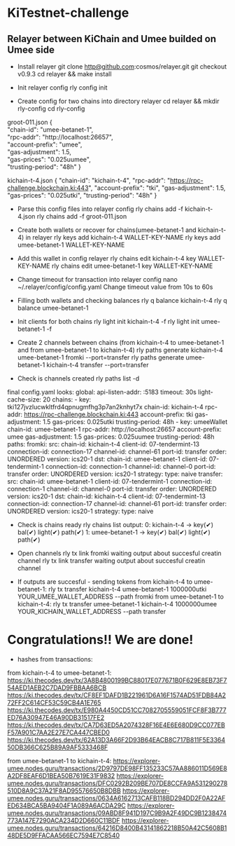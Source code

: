 # KiTestnet-challenge
## Relayer between KiChain and Umee builded on Umee side

* Install relayer
    git clone http@github.com:cosmos/relayer.git
    git checkout v0.9.3
    cd relayer && make install

* Init relayer config
    rly config init

* Create config for two chains into directory relayer
    cd relayer && mkdir rly-config
    cd rly-config

groot-011.json
    {  
      "chain-id": "umee-betanet-1",   
      "rpc-addr": "http://localhost:26657",    
      "account-prefix": "umee",   
      "gas-adjustment": 1.5,  
      "gas-prices": "0.025uumee",   
      "trusting-period": "48h" 
    } 

kichain-t-4.json
    {
      "chain-id": "kichain-t-4",
      "rpc-addr": "https://rpc-challenge.blockchain.ki:443",
      "account-prefix": "tki",
      "gas-adjustment": 1.5,
      "gas-prices": "0.025utki",
      "trusting-period": "48h"
    } 

* Parse this config files into relayer config
    rly chains add -f kichain-t-4.json
    rly chains add -f groot-011.json 

* Create both wallets or recover for chains(umee-betanet-1 and kichain-t-4) in relayer
    rly keys add kichain-t-4 WALLET-KEY-NAME
    rly keys add umee-betanet-1 WALLET-KEY-NAME

* Add this wallet in config relayer
    rly chains edit kichain-t-4 key WALLET-KEY-NAME
    rly chains edit umee-betanet-1 key WALLET-KEY-NAME

* Change timeout for transaction into relayer config
    nano ~/.relayer/config/config.yaml
Change timeout value from 10s  to 60s

* Filling both wallets and checking balances
    rly q balance kichain-t-4
    rly q balance umee-betanet-1
    
* Init clients for both chains
    rly light init kichain-t-4 -f
    rly light init umee-betanet-1 -f
    
* Create 2 channels between chains (from kichain-t-4 to umee-betanet-1 and from umee-betanet-1 to kichain-t-4)
    rly paths generate kichain-t-4 umee-betanet-1 fromki --port=transfer
    rly paths generate umee-betanet-1 kichain-t-4 transfer --port=transfer
    
* Check is channels created
    rly paths list -d
    
final config.yaml looks:
    global:
      api-listen-addr: :5183
      timeout: 30s
      light-cache-size: 20
    chains:
    - key: tki127jvzlucwkltfrd4qpnugmfhg3p7an2knhyt7x
      chain-id: kichain-t-4
      rpc-addr: https://rpc-challenge.blockchain.ki:443
      account-prefix: tki
      gas-adjustment: 1.5
      gas-prices: 0.025utki
      trusting-period: 48h
    - key: umeeWallet
      chain-id: umee-betanet-1
      rpc-addr: http://localhost:26657
      account-prefix: umee
      gas-adjustment: 1.5
      gas-prices: 0.025uumee
      trusting-period: 48h
    paths:
      fromki:
        src:
          chain-id: kichain-t-4
          client-id: 07-tendermint-13
          connection-id: connection-17
          channel-id: channel-61
          port-id: transfer
          order: UNORDERED
          version: ics20-1
        dst:
          chain-id: umee-betanet-1
          client-id: 07-tendermint-1
          connection-id: connection-1
          channel-id: channel-0
          port-id: transfer
          order: UNORDERED
          version: ics20-1
        strategy:
          type: naive
      transfer:
        src:
          chain-id: umee-betanet-1
          client-id: 07-tendermint-1
          connection-id: connection-1
          channel-id: channel-0
          port-id: transfer
          order: UNORDERED
          version: ics20-1
        dst:
          chain-id: kichain-t-4
          client-id: 07-tendermint-13
          connection-id: connection-17
          channel-id: channel-61
          port-id: transfer
          order: UNORDERED
          version: ics20-1
        strategy:
          type: naive

* Check is chains ready 
    rly chains list
output:
    0: kichain-t-4          -> key(✔) bal(✔) light(✔) path(✔)
    1: umee-betanet-1       -> key(✔) bal(✔) light(✔) path(✔)

* Open channels
    rly tx link fromki
waiting output about succesful creatin channel
    rly tx link transfer
waiting output about succesful creatin channel

* If outputs are succesful - sending tokens
from kichain-t-4 to umee-betanet-1:
    rly tx transfer kichain-t-4 umee-betanet-1 1000000utki YOUR_UMEE_WALLET_ADDRESS --path fromki
from umee-betanet-1 to kichain-t-4:
    rly tx transfer umee-betanet-1 kichain-t-4 1000000umee YOUR_KICHAIN_WALLET_ADDRESS --path transfer
    
# Congratulations!! We are done!

* hashes from transactions:

from kichain-t-4 to umee-betanet-1:
https://ki.thecodes.dev/tx/3A8B4800199BC88017E077671B0F629E8EB73F754AED1AEB2C7DAD9FBBAA6BCB
https://ki.thecodes.dev/tx/CF8EF1DAFD1B221961D6A16F1574AD51FDB84A272FF2C614CF53C59CB4A1E765
https://ki.thecodes.dev/tx/E980A4450CD51CC7082705559051FCF8F3B777ED76A30947E46A90DB31517FE2
https://ki.thecodes.dev/tx/CA7D63ED5A2074328F16E4E6E680D9CC077EBF57A901C7AA2E27E7CA447CBED0
https://ki.thecodes.dev/tx/62A13D3A66F2D93B64EACB8C717B811F5E336450DB366C625B89A9AF5333468F

from umee-betanet-1 to kichain-t-4:
https://explorer-umee.nodes.guru/transactions/2D9797DE98FF135233C57AA886011D569E8A2DF8EAF6D1BEA50B7619E31F9832
https://explorer-umee.nodes.guru/transactions/DFC0292B209BE707DE8CCFA9A531290278510D8A9C37A21F8AD95576650B8DBB
https://explorer-umee.nodes.guru/transactions/0634A6162713CAFB118BD294DD2F0A22AFED634BCA5BA9404F1A089A6ACDA29C
https://explorer-umee.nodes.guru/transactions/09ABD8F941D197C9B9A2F49DC9B1238474773A147E7290ACA234D2D660C11BDF
https://explorer-umee.nodes.guru/transactions/64216D8400B43141862218B50A42C5608B148DE5D9FFACAA566EC7594E7C8540
    
